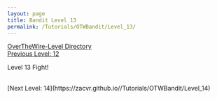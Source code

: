 ```yaml
---
layout: page
title: Bandit Level 13
permalink: /Tutorials/OTWBandit/Level_13/
---
```

[OverTheWire-Level Directory](https://zacvr.github.io/Tutorials/OTWBandit/)
<br/>
[Previous Level: 12](https://zacvr.github.io//Tutorials/OTWBandit/Level_12)
<br/>

Level 13 Fight!

<br/>
[Next Level: 14](https://zacvr.github.io//Tutorials/OTWBandit/Level_14)
